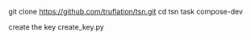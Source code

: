 git clone https://github.com/truflation/tsn.git
cd tsn
task compose-dev

create the key
create_key.py
